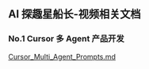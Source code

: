 ## AI 探趣星船长-视频相关文档

### No.1 Cursor 多 Agent 产品开发
[Cursor_Multi_Agent_Prompts.md](docs/Cursor_Multi_Agent_Prompts.md)  

